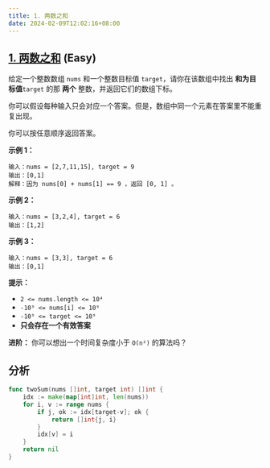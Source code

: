 ```yaml
---
title: 1. 两数之和
date: 2024-02-09T12:02:16+08:00
---
```


## [1. 两数之和](https://leetcode.cn/problems/two-sum) (Easy)

给定一个整数数组 `nums` 和一个整数目标值 `target`，请你在该数组中找出 **和为目标值**`target` 的那 **两个** 整数，并返回它们的数组下标。

你可以假设每种输入只会对应一个答案。但是，数组中同一个元素在答案里不能重复出现。

你可以按任意顺序返回答案。

**示例 1：**

```
输入：nums = [2,7,11,15], target = 9
输出：[0,1]
解释：因为 nums[0] + nums[1] == 9 ，返回 [0, 1] 。

```

**示例 2：**

```
输入：nums = [3,2,4], target = 6
输出：[1,2]

```

**示例 3：**

```
输入：nums = [3,3], target = 6
输出：[0,1]

```

**提示：**

- `2 <= nums.length <= 10⁴`
- `-10⁹ <= nums[i] <= 10⁹`
- `-10⁹ <= target <= 10⁹`
- **只会存在一个有效答案**

**进阶：** 你可以想出一个时间复杂度小于 `O(n²)` 的算法吗？

## 分析



```go
func twoSum(nums []int, target int) []int {
	idx := make(map[int]int, len(nums))
	for i, v := range nums {
		if j, ok := idx[target-v]; ok {
			return []int{j, i}
		}
		idx[v] = i
	}
	return nil
}

```
